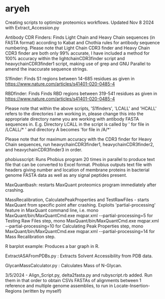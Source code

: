 # aryeh
Creating scripts to optimize proteomics workflows. Updated Nov 8 2024
with Extract_Accession.py


Antibody CDR Finders: Finds Light Chain and Heavy Chain sequences (in FASTA format) according to Kabat and Chothia rules for antibody sequence numbering.
Please note that Light Chain CDR3 finder and Heavy Chain CDR3 finder are both only 99% accurate, I have included a method for 100% accuracy within the lightchainCDR3finder script and heavychainCDR3finder1 script, making use of grep and GNU Parallel to amend the inaccurate sequence strings.

S1finder: Finds S1 regions between 14-685 residues as given in https://www.nature.com/articles/s41401-020-0485-4 

RBDfinder: Finds Finds RBD regions between 319-541 residues as given in https://www.nature.com/articles/s41401-020-0485-4 

Please note that within the above scripts, 'S1finders', 'LCALL' and 'HCALL' refers to the directories I am working in, please change this into the appropriate directory name you are working with antibody FASTA sequences in. E.g. Directory LCALL in the script is called by ' for file in /LCALL/* ' and directory A becomes 'for file in /A/*'

Please note that for maximum accuracy with the CDR3 finder for Heavy Chain sequences, run heavychainCDR3finder1, heavychainCDR3finder2, and heavychainCDR3finder3 in order.

phobiusscript: Runs Phobius program 20 times in parallel to produce text file that can be converted to Excel format. Phobius outputs text file with headers giving number and location of membrane proteins in bacterial genome FASTA data as well as any signal peptides present.

MaxQuantbash: restarts MaxQuant proteomics program immediately after crashing. 

MassRecalibration, CalculatePeakProperties and TestRawFiles - starts MaxQuant from specific point after crashing. Exploits 'partial-processing' feature in MaxQuant command line, i.e. 
mono MaxQuant/bin/MaxQuantCmd.exe mqpar.xml --partial-processing=5 for Testing Raw Files step, 
mono MaxQuant/bin/MaxQuantCmd.exe mqpar.xml --partial-processing=10 for Calculating Peak Properties step, 
mono MaxQuant/bin/MaxQuantCmd.exe mqpar.xml --partial-processing=14 for Mass Recalibration step.


R barplot example: Produces a bar graph in R.



ExtractASAFromPDBs.py : Extracts Solvent Accessibility from PDB data.


GlycanMassCalculator.py : Calculates Mass of N-Glycan.

3/5/2024 - Align_Script.py, delta2fasta.py and rubyscript.rb added. Run them in that order to obtain CSVs FASTAs of alignments between 1 reference and multiple genome assemblies, to run in Locate-Insertion-Regions (written by myself)
